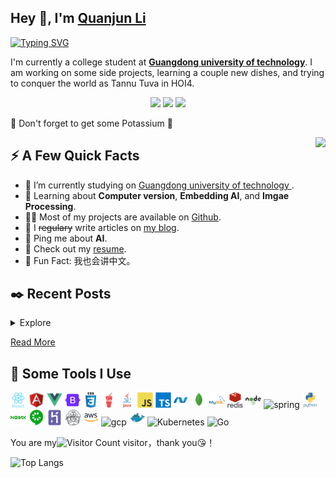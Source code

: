 <h2>Hey 👋, I'm <a href="https://stanleylim.me/">Quanjun Li</a></h2>

[![Typing SVG](https://readme-typing-svg.demolab.com?font=Fira+Code&pause=1000&width=435&lines=Welcom+to+my+Github+profile+page%EF%BC%81)](https://git.io/typing-svg)
<p>I'm currently a college student at <strong><a href="https://www.snapchat.com/">Guangdong university of technology</a></strong>. I am working on some side projects, learning a couple new dishes, and trying to conquer the world as Tannu Tuva in HOI4.</p>
<!-- https://github.com/badges/shields -->
<p align="center">
<a href="https://github.com/QuincyQAQ"><img src="https://img.shields.io/badge/GitHub-QuincyQAQ-blue?logo=github" /></a>
<img src="https://img.shields.io/badge/QQ-2528006107-green?logo=tencentqq" />
<a href="https://www.linkedin.com/in/quincy-lee-002380323/"><img src="https://img.shields.io/badge/-@serbis-0077B5?style=flat-square&amp;labelColor=0077B5&amp;logo=LinkedIn&amp;link=https://www.linkedin.com/in/serbis/" /></a>    
</p>

<!-- https://github.com/antonkomarev/github-profile-views-counter -->
<p>🍌 Don't forget to get some Potassium 🍌</p>
<img align="right" src="https://media1.giphy.com/media/13HgwGsXF0aiGY/giphy.gif" />
<h2>⚡️ A Few Quick Facts</h2>
<ul>
<li>🔭 I’m currently studying on <a href="https://english.gdut.edu.cn/">Guangdong university of technology </a>.</li>
<li>🧐 Learning about <strong>Computer version</strong>, <strong> Embedding AI</strong>, and <strong>Imgae Processing</strong>.</li>
<li>👨‍💻 Most of my projects are available on <a href="https://github.com/QuincyQAQ">Github</a>.</li>
<li>📝 I <del>regulary</del> write articles on <a href="https://blog.csdn.net/qq_40278403?spm=1030.2210.3001.5343">my blog</a>.</li>
<li>💬 Ping me about <strong>AI</strong>.</li>
<li>📙 Check out my <a href="https://quincyqaq.github.io/">resume</a>.</li>
<li>🎉 Fun Fact: 我也会讲中文。</li>
</ul>
<h2>✒️ Recent Posts</h2>
<details>
    <summary>Explore</summary>
    <li><a target="_blank" href="https://blog.stanleylim.me/maximizing-efficiency-and-impact---why-i-choose-mermaid-for-graph-creation">Medical Image Protection Method Based on One Dimensional Chaotic Mapping Verified by Iris Features(Invention patent) — June 19, 2024</a>
    <li><a target="_blank" href="https://blog.stanleylim.me/maximizing-efficiency-and-impact---why-i-choose-mermaid-for-graph-creation">Method for Protecting Remote Sensing Images of Unmanned Aerial Vehicles Based on Two Dimensional Chaotic Mapping Verified by Palmprint Verification(Invention patent) — August 20, 2024</a>
   </li>
</details>
<p><a target="_blank" href="https://blog.stanleylim.me">Read More</a></p>
<h2>🚀 Some Tools I Use</h2>
<p align="left">
<img src="https://raw.githubusercontent.com/devicons/devicon/master/icons/react/react-original-wordmark.svg" alt="react" width="25" height="25" />
<img src="https://raw.githubusercontent.com/devicons/devicon/master/icons/angularjs/angularjs-original.svg" alt="angular-js" width="25" height="25" />
<img src="https://raw.githubusercontent.com/devicons/devicon/master/icons/vuejs/vuejs-original.svg" alt="vue" width="25" height="25" />
<img src="https://raw.githubusercontent.com/devicons/devicon/master/icons/bootstrap/bootstrap-plain.svg" alt="bootstrap" width="25" height="25" />
<img src="https://raw.githubusercontent.com/devicons/devicon/master/icons/css3/css3-original-wordmark.svg" alt="css3" width="25" height="25" />
<img src="https://raw.githubusercontent.com/devicons/devicon/master/icons/gulp/gulp-plain.svg" alt="gulp" width="25" height="25" />
<img src="https://raw.githubusercontent.com/devicons/devicon/master/icons/java/java-original-wordmark.svg" alt="java" width="25" height="25" />
<img src="https://raw.githubusercontent.com/devicons/devicon/master/icons/javascript/javascript-original.svg" alt="javascript" width="25" height="25" />
<img src="https://raw.githubusercontent.com/devicons/devicon/master/icons/typescript/typescript-original.svg" alt="typescript" width="25" height="25" />
<img src="https://raw.githubusercontent.com/devicons/devicon/master/icons/dot-net/dot-net-original.svg" alt=".NET" width="25" height="25" />
<img src="https://raw.githubusercontent.com/devicons/devicon/master/icons/mongodb/mongodb-original.svg" alt="mongodb" width="25" height="25" />
<img src="https://raw.githubusercontent.com/devicons/devicon/master/icons/mysql/mysql-original-wordmark.svg" alt="mysql" width="25" height="25" />
<img src="https://raw.githubusercontent.com/devicons/devicon/master/icons/redis/redis-original-wordmark.svg" alt="redis" width="25" height="25" />
<img src="https://raw.githubusercontent.com/devicons/devicon/master/icons/nodejs/nodejs-original-wordmark.svg" alt="nodejs" width="25" height="25" />
<img src="https://www.vectorlogo.zone/logos/springio/springio-icon.svg" alt="spring" width="25" height="25" />
<img src="https://raw.githubusercontent.com/devicons/devicon/master/icons/python/python-original-wordmark.svg" alt="python" width="25" height="25" />
<img src="https://raw.githubusercontent.com/devicons/devicon/master/icons/nginx/nginx-original.svg" alt="nginx" width="25" height="25" />
<img src="https://raw.githubusercontent.com/devicons/devicon/master/icons/cucumber/cucumber-plain.svg" alt="cucumber" width="25" height="25" />
<img src="https://raw.githubusercontent.com/devicons/devicon/master/icons/heroku/heroku-plain.svg" alt="heroku" width="25" height="25" />
<img src="https://raw.githubusercontent.com/devicons/devicon/master/icons/travis/travis-plain.svg" alt="travis" width="25" height="25" />
<img src="https://raw.githubusercontent.com/github/explore/80688e429a7d4ef2fca1e82350fe8e3517d3494d/topics/aws/aws.png" alt="aws" width="25" height="25" />
<img src="https://www.vectorlogo.zone/logos/google_cloud/google_cloud-icon.svg" alt="gcp" width="25" height="25" />
<img src="https://raw.githubusercontent.com/devicons/devicon/master/icons/docker/docker-original.svg" alt="Docker" width="25" height="25" />
<img src="https://www.vectorlogo.zone/logos/kubernetes/kubernetes-icon.svg" alt="Kubernetes" width="25" height="25" />
<img src="https://cdn.jsdelivr.net/gh/devicons/devicon/icons/go/go-original.svg" alt="Go" width="25" height="25" />
</p>

You are my![Visitor Count](https://profile-counter.glitch.me/QuincyQAQ/count.svg) visitor，thank you😘！

![Top Langs](https://github-readme-stats.vercel.app/api/top-langs/?username=QuincyQAQ&layout=compact&theme=tokyonight)

